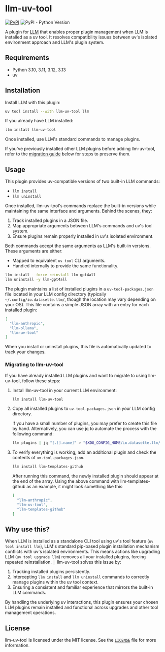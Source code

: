 # llm-uv-tool

[![PyPI](https://img.shields.io/pypi/v/llm-uv-tool)](https://pypi.org/project/llm-uv-tool/)
![PyPI - Python Version](https://img.shields.io/pypi/pyversions/llm-uv-tool)

A plugin for [LLM](https://github.com/simonw/llm) that enables proper plugin management when LLM is installed as a uv tool. It resolves compatibility issues between uv's isolated environment approach and LLM's plugin system.

## Requirements

- Python 3.10, 3.11, 3.12, 3.13
- uv

## Installation

Install LLM with this plugin:

```bash
uv tool install --with llm-uv-tool llm
```

If you already have LLM installed:

```bash
llm install llm-uv-tool
```

Once installed, use LLM's standard commands to manage plugins.

If you've previously installed other LLM plugins before adding llm-uv-tool, refer to the [migration guide](#migrating-to-llm-uv-tool) below for steps to preserve them.

## Usage

This plugin provides uv-compatible versions of two built-in LLM commands:

- `llm install`
- `llm uninstall`

Once installed, llm-uv-tool's commands replace the built-in versions while maintaining the same interface and arguments. Behind the scenes, they:

1. Track installed plugins in a JSON file.
2. Map appropriate arguments between LLM's commands and uv's tool system.
3. Ensure plugins remain properly installed in uv's isolated environment.

Both commands accept the same arguments as LLM's built-in versions. These arguments are either:

- Mapped to equivalent `uv tool` CLI arguments.
- Handled internally to provide the same functionality.

```bash
llm install --force-reinstall llm-gpt4all
llm uninstall -y llm-gpt4all
```

The plugin maintains a list of installed plugins in a `uv-tool-packages.json` file located in your LLM config directory (typically `~/.config/io.datasette.llm/`, though the location may vary depending on your OS). This file contains a simple JSON array with an entry for each installed plugin:

```json
[
  "llm-anthropic",
  "llm-ollama",
  "llm-uv-tool"
]
```


When you install or uninstall plugins, this file is automatically updated to track your changes.

### Migrating to llm-uv-tool

If you have already installed LLM plugins and want to migrate to using llm-uv-tool, follow these steps:

1. Install llm-uv-tool in your current LLM environment:

   ```bash
   llm install llm-uv-tool
   ```

2. Copy all installed plugins to `uv-tool-packages.json` in your LLM config directory.

   If you have a small number of plugins, you may prefer to create this file by hand. Alternatively, you can use jq to automate the process with the following command:

   ```bash
   llm plugins | jq "[.[].name]" > "$XDG_CONFIG_HOME/io.datasette.llm/uv-tool-packages.json"
   ```

3. To verify everything is working, add an additional plugin and check the contents of `uv-tool-packages.json`.

   ```bash
   llm install llm-templates-github
   ```

   After running this command, the newly installed plugin should appear at the end of the array. Using the above command with llm-templates-github as an example, it might look something like this:

   ```json
   [
     "llm-anthropic",
     "llm-uv-tool",
     "llm-templates-github"
   ]
   ```


## Why use this?

When LLM is installed as a standalone CLI tool using uv's tool feature (`uv tool install llm`), LLM's standard pip-based plugin installation mechanism conflicts with uv's isolated environments. This means actions like upgrading LLM (`uv tool upgrade llm`) removes all your installed plugins, forcing repeated reinstallation.
  │
llm-uv-tool solves this issue by:

1. Tracking installed plugins persistently.
2. Intercepting `llm install` and `llm uninstall` commands to correctly manage plugins within the uv tool context.
3. Ensuring a consistent and familiar experience that mirrors the built-in LLM commands.

By handling the underlying uv interactions, this plugin ensures your chosen LLM plugins remain installed and functional across upgrades and other tool management operations.

## License

llm-uv-tool is licensed under the MIT license. See the [`LICENSE`](LICENSE) file for more information.

